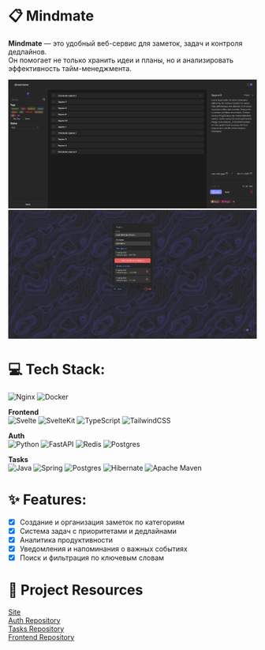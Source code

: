 # 📋 Mindmate

**Mindmate** — это удобный веб-сервис для заметок, задач и контроля дедлайнов.  
Он помогает не только хранить идеи и планы, но и анализировать эффективность тайм-менеджмента.

<img src="./docs/dashboard.png" alt="Dashboard" width="640px"/>
<img src="./docs/profile.png" alt="Profile" width="640px"/>

# 💻 Tech Stack:

![Nginx](https://img.shields.io/badge/nginx-%23009639.svg?style=for-the-badge&logo=nginx&logoColor=white)
![Docker](https://img.shields.io/badge/docker-%230db7ed.svg?style=for-the-badge&logo=docker&logoColor=white)

**Frontend** \
![Svelte](https://img.shields.io/badge/svelte-%23f1413d.svg?style=for-the-badge&logo=svelte&logoColor=white)
![SvelteKit](https://img.shields.io/badge/sveltekit-%23ff3e00.svg?style=for-the-badge&logo=svelte&logoColor=white)
![TypeScript](https://img.shields.io/badge/typescript-%23007ACC.svg?style=for-the-badge&logo=typescript&logoColor=white)
![TailwindCSS](https://img.shields.io/badge/tailwindcss-%2338B2AC.svg?style=for-the-badge&logo=tailwind-css&logoColor=white)

**Auth** \
![Python](https://img.shields.io/badge/python-3670A0?style=for-the-badge&logo=python&logoColor=ffdd54)
![FastAPI](https://img.shields.io/badge/FastAPI-005571?style=for-the-badge&logo=fastapi)
![Redis](https://img.shields.io/badge/redis-%23DD0031.svg?style=for-the-badge&logo=redis&logoColor=white)
![Postgres](https://img.shields.io/badge/postgres-%23316192.svg?style=for-the-badge&logo=postgresql&logoColor=white)

**Tasks** \
![Java](https://img.shields.io/badge/java-%23ED8B00.svg?style=for-the-badge&logo=openjdk&logoColor=white)
![Spring](https://img.shields.io/badge/spring-%236DB33F.svg?style=for-the-badge&logo=spring&logoColor=white)
![Postgres](https://img.shields.io/badge/postgres-%23316192.svg?style=for-the-badge&logo=postgresql&logoColor=white)
![Hibernate](https://img.shields.io/badge/Hibernate-59666C?style=for-the-badge&logo=Hibernate&logoColor=white) ![Apache Maven](https://img.shields.io/badge/Apache%20Maven-C71A36?style=for-the-badge&logo=Apache%20Maven&logoColor=white)

# ✨ Features:

- [X] Создание и организация заметок по категориям
- [X] Система задач с приоритетами и дедлайнами
- [X] Аналитика продуктивности
- [X] Уведомления и напоминания о важных событиях
- [X] Поиск и фильтрация по ключевым словам

# 🔗 Project Resources

[Site](mindmate.su) \
[Auth Repository](https://gitlab.com/mindmate/mindmate-auth) \
[Tasks Repository](https://gitlab.com/mindmate/mindmate-tasks) \
[Frontend Repository](https://gitlab.com/mindmate/mindmate-frontend)


